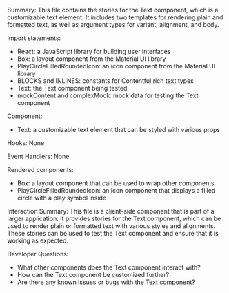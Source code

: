 Summary:
This file contains the stories for the Text component, which is a customizable text element. It includes two templates for rendering plain and formatted text, as well as argument types for variant, alignment, and body.

Import statements:
- React: a JavaScript library for building user interfaces
- Box: a layout component from the Material UI library
- PlayCircleFilledRoundedIcon: an icon component from the Material UI library
- BLOCKS and INLINES: constants for Contentful rich text types
- Text: the Text component being tested
- mockContent and complexMock: mock data for testing the Text component

Component:
- Text: a customizable text element that can be styled with various props

Hooks:
None

Event Handlers:
None

Rendered components:
- Box: a layout component that can be used to wrap other components
- PlayCircleFilledRoundedIcon: an icon component that displays a filled circle with a play symbol inside

Interaction Summary:
This file is a client-side component that is part of a larger application. It provides stories for the Text component, which can be used to render plain or formatted text with various styles and alignments. These stories can be used to test the Text component and ensure that it is working as expected.

Developer Questions:
- What other components does the Text component interact with?
- How can the Text component be customized further?
- Are there any known issues or bugs with the Text component?